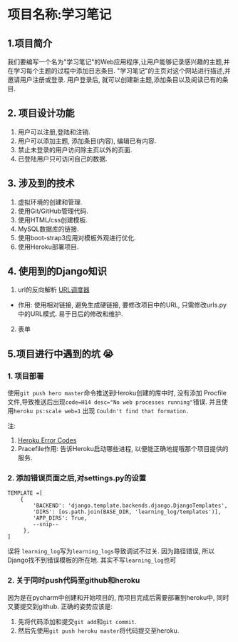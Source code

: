 # 项目名称:学习笔记
## 1.项目简介
我们要编写一个名为"学习笔记"的Web应用程序,让用户能够记录感兴趣的主题,并在学习每个主题的过程中添加日志条目.
"学习笔记"的主页对这个网站进行描述,并邀请用户注册或登录. 用户登录后, 就可以创建新主题,添加条目以及阅读已有的条目.
## 2. 项目设计功能
1. 用户可以注册,登陆和注销.
2. 用户可以添加主题, 添加条目(内容), 编辑已有内容.
3. 禁止未登录的用户访问除主页以外的页面.
4. 已登陆用户只可访问自己的数据.

## 3. 涉及到的技术
1. 虚拟环境的创建和管理.
2. 使用Git/GitHub管理代码.
3. 使用HTML/css创建模板.
4. MySQL数据库的链接.
5. 使用boot-strap3应用对模板外观进行优化.
6. 使用Heroku部署项目.

## 4. 使用到的Django知识
1. url的反向解析 [URL调度器](http://python.usyiyi.cn/django/topics/http/urls.html)
 - 作用:
 使用相对链接, 避免生成硬链接, 要修改项目中的URL, 只需修改urls.py中的URL模式. 易于日后的修改和维护.
2. 表单

## 5.项目进行中遇到的坑 :sob:
### 1. 项目部署
 使用`git push hero master`命令推送到Heroku创建的库中时, 没有添加 Procfile文件,导致推送后出现` code=H14 desc="No web processes running" `错误.  并且使用`heroku ps:scale web=1` 出现 `Couldn't find that formation.`
  
  注:
 1. [Heroku Error Codes](https://devcenter.heroku.com/articles/error-codes#h14-no-web-dynos-running)
 2. Pracefile作用: 告诉Heroku启动哪些进程, 以便能正确地提哦那个项目提供的服务.
 
### 2. 添加错误页面之后,对settings.py的设置
```
TEMPLATE =[
    { 
        'BACKEND': 'django.template.backends.django.DjangoTemplates',
        'DIRS': [os.path.join(BASE_DIR, 'learning_log/templates')],
        'APP_DIRS': True,
        --snip--
     },
]
```
误将 `learning_log`写为`learning_logs`导致调试不过关. 因为路径错误, 所以Django找不到错误模板的所在地.
其实不写`learning_log`也可

### 2. 关于同时push代码至github和heroku
因为是在pycharm中创建和开始项目的, 而项目完成后需要部署到heroku中, 同时又要提交到github. 正确的姿势应该是:
 1. 先将代码添加和提交`git add`和`git commit`.
 2. 然后先使用`git push heroku master`将代码提交至heroku.
 




